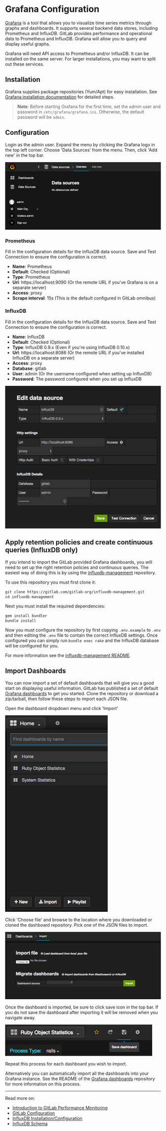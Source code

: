 # Grafana Configuration

[Grafana](http://grafana.org/) is a tool that allows you to visualize time
series metrics through graphs and dashboards. It supports several backend
data stores, including Prometheus and InfluxDB. GitLab provides performance
and operational data to Prometheus and InfluxDB. Grafana will allow you to
query and display useful graphs.

Grafana will need API access to Prometheus and/or InfluxDB. It can be installed
on the same server. For larger installations, you may want to split out these
services.

## Installation

Grafana supplies package repositories (Yum/Apt) for easy installation.
See [Grafana installation documentation](http://docs.grafana.org/installation/)
for detailed steps.

> **Note**: Before starting Grafana for the first time, set the admin user
and password in `/etc/grafana/grafana.ini`. Otherwise, the default password
will be `admin`.

## Configuration

Login as the admin user. Expand the menu by clicking the Grafana logo in the
top left corner. Choose 'Data Sources' from the menu. Then, click 'Add new'
in the top bar.

![Grafana empty data source page](img/grafana_data_source_empty.png)

### Prometheus

Fill in the configuration details for the InfluxDB data source. Save and
Test Connection to ensure the configuration is correct.

- **Name**: Prometheus
- **Default**: Checked (Optional)
- **Type**: Prometheus
- **Url**: https://localhost:9090 (Or the remote URL if you've Grafana is
on a separate server)
- **Access**: proxy
- **Scrape interval**: 15s (This is the default configured in GitLab omnibus)

### InfluxDB

Fill in the configuration details for the InfluxDB data source. Save and
Test Connection to ensure the configuration is correct.

- **Name**: InfluxDB
- **Default**: Checked (Optional)
- **Type**: InfluxDB 0.9.x (Even if you're using InfluxDB 0.10.x)
- **Url**: https://localhost:8086 (Or the remote URL if you've installed InfluxDB
on a separate server)
- **Access**: proxy
- **Database**: gitlab
- **User**: admin (Or the username configured when setting up InfluxDB)
- **Password**: The password configured when you set up InfluxDB

![Grafana data source configurations](img/grafana_data_source_configuration.png)

## Apply retention policies and create continuous queries (InfluxDB only)

If you intend to import the GitLab provided Grafana dashboards, you will need to
set up the right retention policies and continuous queries. The easiest way of
doing this is by using the [influxdb-management](https://gitlab.com/gitlab-org/influxdb-management)
repository.

To use this repository you must first clone it:

```
git clone https://gitlab.com/gitlab-org/influxdb-management.git
cd influxdb-management
```

Next you must install the required dependencies:

```
gem install bundler
bundle install
```

Now you must configure the repository by first copying `.env.example` to `.env`
and then editing the `.env` file to contain the correct InfluxDB settings. Once
configured you can simply run `bundle exec rake` and the InfluxDB database will
be configured for you.

For more information see the [influxdb-management README](https://gitlab.com/gitlab-org/influxdb-management/blob/master/README.md).

## Import Dashboards

You can now import a set of default dashboards that will give you a good
start on displaying useful information. GitLab has published a set of default
[Grafana dashboards][grafana-dashboards] to get you started. Clone the
repository or download a zip/tarball, then follow these steps to import each
JSON file.

Open the dashboard dropdown menu and click 'Import'

![Grafana dashboard dropdown](img/grafana_dashboard_dropdown.png)

Click 'Choose file' and browse to the location where you downloaded or cloned
the dashboard repository. Pick one of the JSON files to import.

![Grafana dashboard import](img/grafana_dashboard_import.png)

Once the dashboard is imported, be sure to click save icon in the top bar. If
you do not save the dashboard after importing it will be removed when you
navigate away.

![Grafana save icon](img/grafana_save_icon.png)

Repeat this process for each dashboard you wish to import.

Alternatively you can automatically import all the dashboards into your Grafana
instance. See the README of the [Grafana dashboards][grafana-dashboards]
repository for more information on this process.

[grafana-dashboards]: https://gitlab.com/gitlab-org/grafana-dashboards

---

Read more on:

- [Introduction to GitLab Performance Monitoring](introduction.md)
- [GitLab Configuration](gitlab_configuration.md)
- [InfluxDB Installation/Configuration](influxdb_configuration.md)
- [InfluxDB Schema](influxdb_schema.md)
